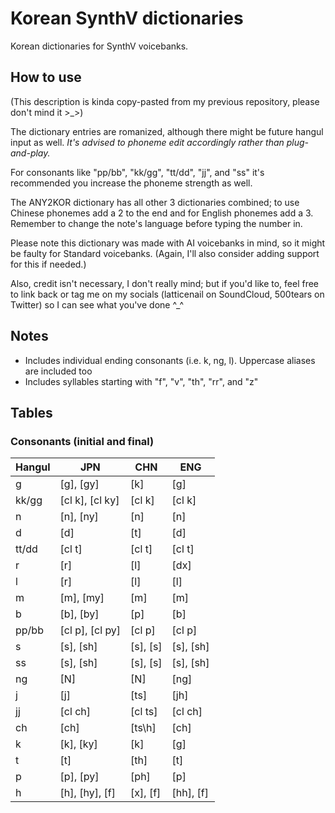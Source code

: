 # Korean SynthV dictionaries
Korean dictionaries for SynthV voicebanks.
## How to use
(This description is kinda copy-pasted from my previous repository, please don't mind it >_>)

The dictionary entries are romanized, although there might be future hangul input as well. *It's advised to phoneme edit accordingly rather than plug-and-play.*

For consonants like "pp/bb", "kk/gg", "tt/dd", "jj", and "ss" it's recommended you increase the phoneme strength as well.

The ANY2KOR dictionary has all other 3 dictionaries combined; to use Chinese phonemes add a 2 to the end and for English phonemes add a 3. Remember to change the note's language before typing the number in.

Please note this dictionary was made with AI voicebanks in mind, so it might be faulty for Standard voicebanks. (Again, I'll also consider adding support for this if needed.)

Also, credit isn't necessary, I don't really mind; but if you'd like to, feel free to link back or tag me on my socials (latticenail on SoundCloud, 500tears on Twitter) so I can see what you've done ^_^
## Notes
* Includes individual ending consonants (i.e. k, ng, l). Uppercase aliases are included too
* Includes syllables starting with "f", "v", "th", "rr", and "z"
## Tables
### Consonants (initial and final)
| Hangul | JPN | CHN | ENG |
| --- | --- | --- | --- |
| g | [g], [gy] | [k] | [g] |
| kk/gg | [cl k], [cl ky] | [cl k] | [cl k] |
| n | [n], [ny] | [n] | [n]
| d | [d] | [t] | [d] |
| tt/dd | [cl t] | [cl t] | [cl t] |
| r | [r] | [l] | [dx] |
| l | [r] | [l] | [l] |
| m | [m], [my] | [m] | [m] |
| b | [b], [by] | [p] | [b] |
| pp/bb | [cl p], [cl py] | [cl p] | [cl p] |
| s | [s], [sh] | [s], [s\] | [s], [sh] |
| ss | [s], [sh] | [s], [s\] | [s], [sh] |
| ng | [N] | [N] | [ng] |
| j | [j] | [ts\] | [jh] |
| jj | [cl ch] | [cl ts\] | [cl ch] |
| ch | [ch] | [ts\h] | [ch] |
| k | [k], [ky] | [k] | [g] |
| t | [t] | [th] | [t] |
| p | [p], [py] | [ph] | [p] |
| h | [h], [hy], [f] | [x], [f] | [hh], [f] |
